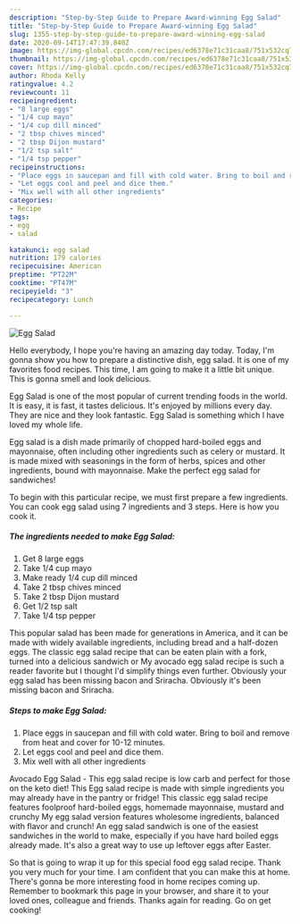 ```yaml
---
description: "Step-by-Step Guide to Prepare Award-winning Egg Salad"
title: "Step-by-Step Guide to Prepare Award-winning Egg Salad"
slug: 1355-step-by-step-guide-to-prepare-award-winning-egg-salad
date: 2020-09-14T17:47:39.840Z
image: https://img-global.cpcdn.com/recipes/ed6378e71c31caa8/751x532cq70/egg-salad-recipe-main-photo.jpg
thumbnail: https://img-global.cpcdn.com/recipes/ed6378e71c31caa8/751x532cq70/egg-salad-recipe-main-photo.jpg
cover: https://img-global.cpcdn.com/recipes/ed6378e71c31caa8/751x532cq70/egg-salad-recipe-main-photo.jpg
author: Rhoda Kelly
ratingvalue: 4.2
reviewcount: 11
recipeingredient:
- "8 large eggs"
- "1/4 cup mayo"
- "1/4 cup dill minced"
- "2 tbsp chives minced"
- "2 tbsp Dijon mustard"
- "1/2 tsp salt"
- "1/4 tsp pepper"
recipeinstructions:
- "Place eggs in saucepan and fill with cold water. Bring to boil and remove from heat and cover for 10-12 minutes."
- "Let eggs cool and peel and dice them."
- "Mix well with all other ingredients"
categories:
- Recipe
tags:
- egg
- salad

katakunci: egg salad 
nutrition: 179 calories
recipecuisine: American
preptime: "PT22M"
cooktime: "PT47M"
recipeyield: "3"
recipecategory: Lunch

---
```



![Egg Salad](https://img-global.cpcdn.com/recipes/ed6378e71c31caa8/751x532cq70/egg-salad-recipe-main-photo.jpg)

Hello everybody, I hope you're having an amazing day today. Today, I'm gonna show you how to prepare a distinctive dish, egg salad. It is one of my favorites food recipes. This time, I am going to make it a little bit unique. This is gonna smell and look delicious.

Egg Salad is one of the most popular of current trending foods in the world. It is easy, it is fast, it tastes delicious. It's enjoyed by millions every day. They are nice and they look fantastic. Egg Salad is something which I have loved my whole life.

Egg salad is a dish made primarily of chopped hard-boiled eggs and mayonnaise, often including other ingredients such as celery or mustard. It is made mixed with seasonings in the form of herbs, spices and other ingredients, bound with mayonnaise. Make the perfect egg salad for sandwiches!


To begin with this particular recipe, we must first prepare a few ingredients. You can cook egg salad using 7 ingredients and 3 steps. Here is how you cook it.

<!--inarticleads1-->

##### The ingredients needed to make Egg Salad:

1. Get 8 large eggs
1. Take 1/4 cup mayo
1. Make ready 1/4 cup dill minced
1. Take 2 tbsp chives minced
1. Take 2 tbsp Dijon mustard
1. Get 1/2 tsp salt
1. Take 1/4 tsp pepper


This popular salad has been made for generations in America, and it can be made with widely available ingredients, including bread and a half-dozen eggs. The classic egg salad recipe that can be eaten plain with a fork, turned into a delicious sandwich or My avocado egg salad recipe is such a reader favorite but I thought I&#39;d simplify things even further. Obviously your egg salad has been missing bacon and Sriracha. Obviously it&#39;s been missing bacon and Sriracha. 

<!--inarticleads2-->

##### Steps to make Egg Salad:

1. Place eggs in saucepan and fill with cold water. Bring to boil and remove from heat and cover for 10-12 minutes.
1. Let eggs cool and peel and dice them.
1. Mix well with all other ingredients


Avocado Egg Salad - This egg salad recipe is low carb and perfect for those on the keto diet! This Egg salad recipe is made with simple ingredients you may already have in the pantry or fridge! This classic egg salad recipe features foolproof hard-boiled eggs, homemade mayonnaise, mustard and crunchy My egg salad version features wholesome ingredients, balanced with flavor and crunch! An egg salad sandwich is one of the easiest sandwiches in the world to make, especially if you have hard boiled eggs already made. It&#39;s also a great way to use up leftover eggs after Easter. 

So that is going to wrap it up for this special food egg salad recipe. Thank you very much for your time. I am confident that you can make this at home. There's gonna be more interesting food in home recipes coming up. Remember to bookmark this page in your browser, and share it to your loved ones, colleague and friends. Thanks again for reading. Go on get cooking!
